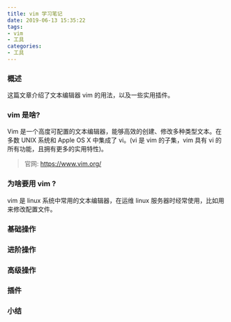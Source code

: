```yaml
---
title: vim 学习笔记
date: 2019-06-13 15:35:22
tags:
- vim
- 工具
categories:
- 工具
---
```


### 概述
这篇文章介绍了文本编辑器 vim 的用法，以及一些实用插件。

### vim 是啥?
Vim 是一个高度可配置的文本编辑器，能够高效的创建、修改多种类型文本。在多数 UNIX 系统和 Apple OS X 中集成了 vi。(vi 是 vim 的子集，vim 具有 vi 的所有功能，且拥有更多的实用特性)。
> 官网: <https://www.vim.org/> 

<!-- more -->

### 为啥要用 vim ?

vim 是 linux 系统中常用的文本编辑器，在运维 linux 服务器时经常使用，比如用来修改配置文件。



### 基础操作



### 进阶操作



### 高级操作



### 插件



### 小结


